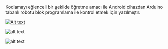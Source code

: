 Kodlamayı eğlenceli bir şekilde öğretme amacı ile Android cihazdan Arduino tabanlı robotu blok programlama ile kontrol etmek için yazılmıştır. 

[![Alt text](https://i.ytimg.com/vi/Ttl0oo9MkJE/maxresdefault.jpg)](https://www.youtube.com/watch?v=Ttl0oo9MkJE)





![alt text](https://raw.githubusercontent.com/ahmetkorkmaz82/blocks-android-with-arduino-over-bluetooth/master/Ekran%20G%C3%B6r%C3%BCnt%C3%BCs%C3%BC-1.jpg)


![alt text](https://raw.githubusercontent.com/ahmetkorkmaz82/blocks-android-with-arduino-over-bluetooth/master/Ekran%20G%C3%B6r%C3%BCnt%C3%BCs%C3%BC-2.jpg)
